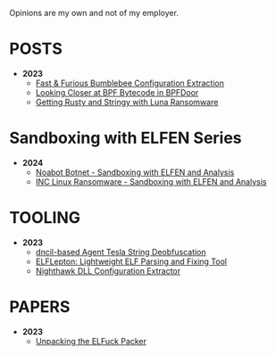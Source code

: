 Opinions are my own and not of my employer.

# POSTS

* **2023**
    * [Fast & Furious Bumblebee Configuration Extraction](./fast_furious_bumblebee_config_extract)
    * [Looking Closer at BPF Bytecode in BPFDoor](./cbpf_bpfdoor)
    * [Getting Rusty and Stringy with Luna Ransomware](./luna_ransomware)

# Sandboxing with ELFEN Series

* **2024**
    * [Noabot Botnet - Sandboxing with ELFEN and Analysis](./noabot_botnet)
    * [INC Linux Ransomware - Sandboxing with ELFEN and Analysis](./inc_ransomware)

# TOOLING

* **2023**
    * [dncil-based Agent Tesla String Deobfuscation](./dncil_agent_tesla)
    * [ELFLepton: Lightweight ELF Parsing and Fixing Tool](./elflepton)
    * [Nighthawk DLL Configuration Extractor](./nighthawk_config_extractor)

# PAPERS

* **2023**
    * [Unpacking the ELFuck Packer](./unpacking_elfuck_packer)
